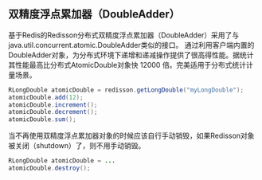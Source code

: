 ## 双精度浮点累加器（DoubleAdder）

基于Redis的Redisson分布式双精度浮点累加器（DoubleAdder）采用了与java.util.concurrent.atomic.DoubleAdder类似的接口。
通过利用客户端内置的DoubleAdder对象，为分布式环境下递增和递减操作提供了很高得性能。据统计其性能最高比分布式AtomicDouble对象快 12000 倍。完美适用于分布式统计计量场景。

```java
RLongDouble atomicDouble = redisson.getLongDouble("myLongDouble");
atomicDouble.add(12);
atomicDouble.increment();
atomicDouble.decrement();
atomicDouble.sum();
```

当不再使用双精度浮点累加器对象的时候应该自行手动销毁，如果Redisson对象被关闭（shutdown）了，则不用手动销毁。

```java
RLongDouble atomicDouble = ...
atomicDouble.destroy();
```